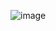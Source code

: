 ![image](https://user-images.githubusercontent.com/81418010/230835020-ebe6190a-c33a-49a5-9b0d-cc8893fce561.png)
